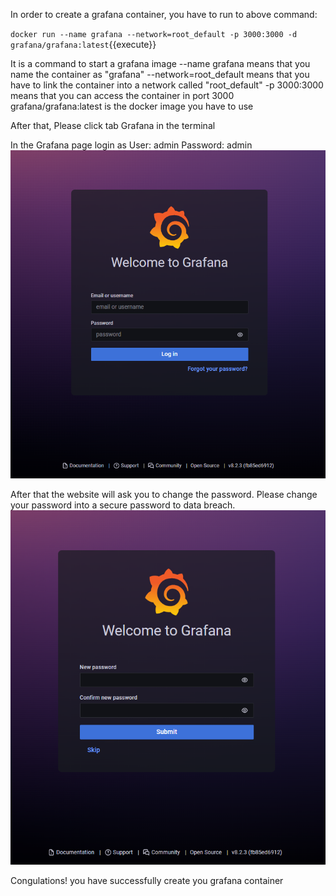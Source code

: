 In order to create a grafana container, you have to run to above command:

`docker run --name grafana --network=root_default -p 3000:3000 -d grafana/grafana:latest`{{execute}}

It is a command to start a grafana image
--name grafana means that you name the container as "grafana"
--network=root_default means that you have to link the container into a network called "root_default"
-p 3000:3000 means that you can access the container in port 3000
grafana/grafana:latest is the docker image you have to use

After that, Please click tab Grafana in the terminal


In the Grafana page login as 
User: admin
Password: admin
![login_page](images/grafana_login_page.png)

After that the website will ask you to change the password.
Please change your password into a secure password to data breach.
![change_password](images/grafana_changePassword.png)

Congulations! you have successfully create you grafana container